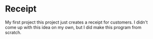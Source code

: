 # Receipt
My first project this project just creates a receipt for customers.
I didn't come up with this idea on my own, but I did make this program from scratch.
